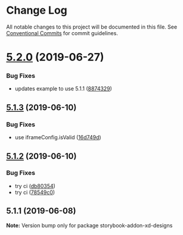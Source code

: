 # Change Log

All notable changes to this project will be documented in this file.
See [Conventional Commits](https://conventionalcommits.org) for commit guidelines.

# [5.2.0](https://github.com/morgs32/storybook-addon-xd-designs/compare/v5.1.3...v5.2.0) (2019-06-27)


### Bug Fixes

* updates example to use 5.1.1 ([8874329](https://github.com/morgs32/storybook-addon-xd-designs/commit/8874329))





## [5.1.3](https://github.com/morgs32/storybook-addon-xd-designs/compare/v5.1.2...v5.1.3) (2019-06-10)


### Bug Fixes

* use iframeConfig.isValid ([16d749d](https://github.com/morgs32/storybook-addon-xd-designs/commit/16d749d))





## [5.1.2](https://github.com/morgs32/storybook-addon-xd-designs/compare/v5.1.1...v5.1.2) (2019-06-10)


### Bug Fixes

* try ci ([db80354](https://github.com/morgs32/storybook-addon-xd-designs/commit/db80354))
* try ci ([78549c0](https://github.com/morgs32/storybook-addon-xd-designs/commit/78549c0))





## 5.1.1 (2019-06-08)

**Note:** Version bump only for package storybook-addon-xd-designs

